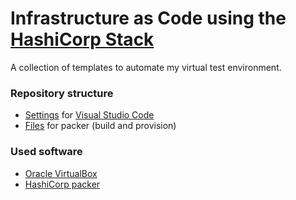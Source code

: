 # Infrastructure as Code using the [HashiCorp Stack](https://www.hashicorp.com/#overview)
A collection of templates to automate my virtual test environment.
### Repository structure
- [Settings](.vscode) for [Visual Studio Code](https://code.visualstudio.com/)
- [Files](packer) for packer (build and provision)
### Used software
- [Oracle VirtualBox](https://www.virtualbox.org)
- [HashiCorp packer](https://www.packer.io)
